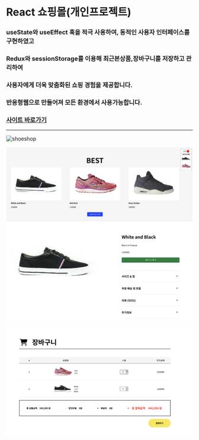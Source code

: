 # React 쇼핑몰(개인프로젝트)


### useState와 useEffect 훅을 적극 사용하여, 동적인 사용자 인터페이스를 구현하였고 
### Redux와 sessionStorage를 이용해 최근본상품,장바구니를 저장하고 관리하여 
### 사용자에게 더욱 맞춤화된 쇼핑 경험을 제공합니다. 
### 반응형웹으로 만들어져 모든 환경에서 사용가능합니다.

### [사이트 바로가기](https://shoeshop-ten.vercel.app/)

---

![shoeshop](https://github.com/tjghwns93/images/blob/main/newbalance2.png?raw=true)

![shoeshop](https://github.com/tjghwns93/images/blob/main/shoeshop4.png?raw=true)
![shoeshop](https://github.com/tjghwns93/images/blob/main/shoeshop3.png?raw=true)
![shoeshop](https://github.com/tjghwns93/images/blob/main/shoeshop2.png?raw=true)
